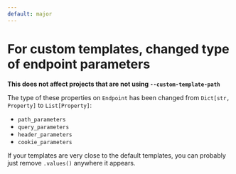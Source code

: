 ```yaml
---
default: major
---
```


# For custom templates, changed type of endpoint parameters

**This does not affect projects that are not using `--custom-template-path`**

The type of these properties on `Endpoint` has been changed from `Dict[str, Property]` to `List[Property]`:

- `path_parameters`
- `query_parameters`
- `header_parameters`
- `cookie_parameters`

If your templates are very close to the default templates, you can probably just remove `.values()` anywhere it appears.
